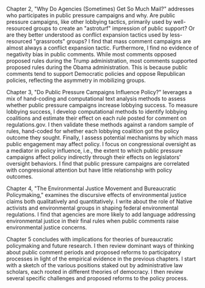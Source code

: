 <!--
Chapter 1, "Bureaucratic Policymaking in American Politics," situates agency rulemaking in the context of the broad view of American politics. I show the scale of policymaking and the types of policies that federal agencies make, examining how patterns in bureaucratic policymaking do and do not align with shifts in the broader political system. Tracing broad trends over the past 40 years, I show that rulemaking has become a major site of policymaking and political conflict. The policy conflicts and the relative attention that the bureaucracy pays to different policy areas aligns with broader shifts in mass politics and partisan control of congress and the presidency in some policy areas more than others.
-->

Chapter 2, "Why Do Agencies (Sometimes) Get So Much Mail?" addresses who participates in public pressure campaigns and why. Are public pressure campaigns, like other lobbying tactics, primarily used by well-resourced groups to create an "astroturf" impression of public support? Or are they better understood as conflict expansion tactics used by less-resourced "grassroots" groups? I find that mass comment campaigns are almost always a conflict expansion tactic. Furthermore, I find no evidence of negativity bias in public comments. While most comments opposed proposed rules during the Trump administration, most comments supported proposed rules during the Obama administration. This is because public comments tend to support Democratic policies and oppose Republican policies, reflecting the asymmetry in mobilizing groups.

<!--**Chapter 3 "Do Public Pressure Campaigns Influence Congressional Oversight?"** examines the effect of public pressure campaigns on whether legislators are more likely to engage in rulemaking. This involves collecting and coding thousands of comments from Members of Congress on proposed rules with and without public pressure campaigns. These data also allow me to assess congressional oversight as a mediator in policy influence, i.e., the extent to which public pressure campaigns affect policy indirectly through their effects on legislators' oversight behaviors.-->

Chapter 3, "Do Public Pressure Campaigns Influence Policy?" leverages a mix of hand-coding and computational text analysis methods to assess whether public pressure campaigns increase lobbying success. To measure lobbying success, I develop computational methods to identify lobbying coalitions and estimate their effect on each rule posted for comment on regulations.gov. I then validate these methods against a random sample of rules, hand-coded for whether each lobbying coalition got the policy outcome they sought. Finally, I assess potential mechanisms by which mass public engagement may affect policy. I focus on congressional oversight as a mediator in policy influence, i.e., the extent to which public pressure campaigns affect policy indirectly through their effects on legislators' oversight behaviors. I find that public pressure campaigns are correlated with congressional attention but have little relationship with policy outcomes. 

Chapter 4, "The Environmental Justice Movement and Bureaucratic Policymaking," examines the discursive effects of environmental justice claims both qualitatively and quantitatively. I write about the role of Native activists and environmental groups in shaping federal environmental regulations. I find that agencies are more likely to add language addressing environmental justice in their final rules when public comments raise environmental justice concerns.

Chapter 5 concludes with implications for theories of bureaucratic policymaking and future research. I then review dominant ways of thinking about public comment periods and proposed reforms to participatory processes in light of the empirical evidence in the previous chapters. I start with a sketch of the various positions staked out by administrative law scholars, each rooted in different theories of democracy. I then review several specific challenges and proposed reforms to the policy process.